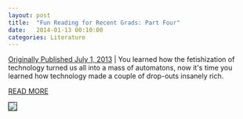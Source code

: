 ```yaml
---
layout: post
title:  "Fun Reading for Recent Grads: Part Four"
date:   2014-01-13 00:10:00
categories: Literature
---
```


[Originally Published July 1, 2013][RIF] | You learned how the fetishization of technology turned us all into a mass of automatons, now it's time you learned how technology made a couple of drop-outs insanely rich. 

[READ MORE][RIF]

<img src="{{ site.url }}/assets/rif.png" border=1>

[RIF]:http://www.readitforward.com/fun-reading-recent-grads-part-four/